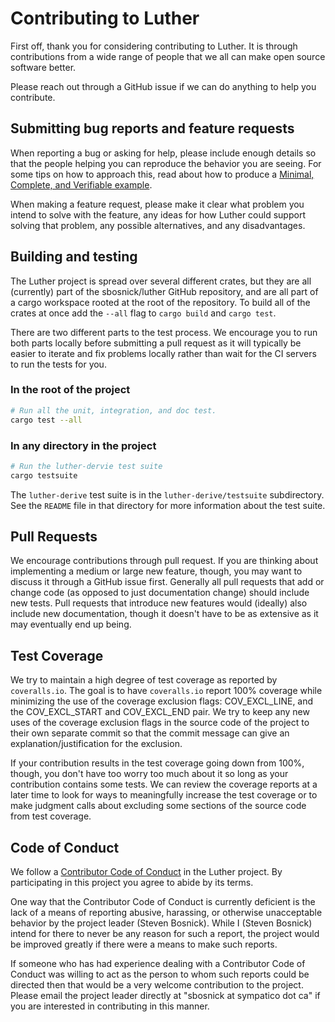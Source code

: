 # Contributing to Luther

First off, thank you for considering contributing to Luther. It is through contributions from
a wide range of people that we all can make open source software better.

Please reach out through a GitHub issue if we can do anything to help you contribute.

## Submitting bug reports and feature requests

When reporting a bug or asking for help, please include enough details so that
the people helping you can reproduce the behavior you are seeing. For some tips
on how to approach this, read about how to produce a [Minimal, Complete, and
Verifiable example].

[Minimal, Complete, and Verifiable example]: https://stackoverflow.com/help/mcve

When making a feature request, please make it clear what problem you intend to
solve with the feature, any ideas for how Luther could support solving that
problem, any possible alternatives, and any disadvantages.

## Building and testing

The Luther project is spread over several different crates, but they are all (currently)
part of the sbosnick/luther GitHub repository, and are all part of a cargo workspace rooted
at the root of the repository. To build all of the crates at once add the `--all` flag to
`cargo build` and `cargo test`.

There are two different parts to the test process. We encourage you to run both parts locally
before submitting a pull request as it will typically be easier to iterate and fix 
problems locally rather than wait for the CI servers to run the tests for you.

### In the root of the project

```sh
# Run all the unit, integration, and doc test.
cargo test --all
```

### In any directory in the project

```sh
# Run the luther-dervie test suite
cargo testsuite
```

The `luther-derive` test suite is in the `luther-derive/testsuite` subdirectory.
See the `README` file in that directory for more information about the test suite.

## Pull Requests

We encourage contributions through pull request. If you are thinking about 
implementing a medium or large new feature, though, you may want to discuss it through
a GitHub issue first. Generally all pull requests that add or change code (as 
opposed to just documentation change) should include new tests. Pull requests that 
introduce new features would (ideally) also include new documentation, though it 
doesn't have to be as extensive as it may eventually end up being.

## Test Coverage

We try to maintain a high degree of test coverage as reported by `coveralls.io`. 
The goal is to have `coveralls.io` report 100% coverage while minimizing the use
of the coverage exclusion flags: COV_EXCL_LINE, and the COV_EXCL_START and 
COV_EXCL_END pair. We try to keep any new uses of the coverage exclusion flags
in the source code of the project to their own separate commit so that the commit
message can give an explanation/justification for the exclusion.

If your contribution results in the test coverage going down from 100%, though,
you don't have too worry too much about it so long as your contribution contains
some tests. We can review the coverage reports at a later time to look for ways to
meaningfully increase the test coverage or to make judgment calls about excluding
some sections of the source code from test coverage.

## Code of Conduct

We follow a [Contributor Code of Conduct][code-of-conduct] in the Luther project.
By participating in this project you agree to abide by its terms.

[code-of-conduct]: CODE_OF_CONDUCT.md

One way that the Contributor Code of Conduct is currently deficient is the
lack of a means of reporting abusive, harassing, or otherwise unacceptable
behavior by the project leader (Steven Bosnick). While I (Steven Bosnick) 
intend for there to never be any reason for such a report, the project would
be improved greatly if there were a means to make such reports.

If someone who has had experience dealing with a Contributor Code of Conduct was
willing to act as the person to whom such reports could be directed then that
would be a very welcome contribution to the project. Please email the project
leader directly at "sbosnick at sympatico dot ca" if you are interested
in contributing in this manner.
